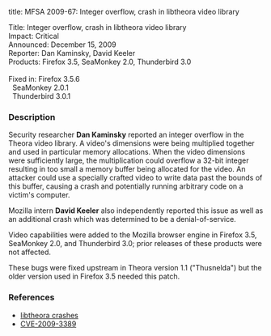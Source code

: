 title: MFSA 2009-67: Integer overflow, crash in libtheora video library

<p>
<span class="label">Title:</span>      Integer overflow, crash in libtheora video library<br/>
<span class="label">Impact:</span>     Critical<br/>
<span class="label">Announced:</span>  December 15, 2009<br/>
<span class="label">Reporter:</span>   Dan Kaminsky, David Keeler<br/>
<span class="label">Products:</span>   Firefox 3.5, SeaMonkey 2.0, Thunderbird 3.0<br/>
<br/>
<span class="label">Fixed in:</span>   Firefox 3.5.6<br/>
<span class="label">&#160;</span>      SeaMonkey 2.0.1<br/>
<span class="label">&#160;</span>      Thunderbird 3.0.1<br/>
</p>


<h3>Description</h3>

<p>Security researcher <strong>Dan Kaminsky</strong> reported an
integer overflow in the Theora video library.  A video's dimensions
were being multiplied together and used in particular memory
allocations.  When the video dimensions were sufficiently large, the
multiplication could overflow a 32-bit integer resulting in too small
a memory buffer being allocated for the video.  An attacker could use
a specially crafted video to write data past the bounds of this
buffer, causing a crash and potentially running arbitrary code on a
victim's computer.</p>

<p>Mozilla intern <strong>David Keeler</strong> also independently
reported this issue as well as an additional crash which was
determined to be a denial-of-service.</p>

<p class="note">Video capabilities were added to the Mozilla browser engine
in Firefox 3.5, SeaMonkey 2.0, and Thunderbird 3.0; prior releases of these
products were not affected.</p>

<p class="note">These bugs were fixed upstream in Theora version 1.1
("Thusnelda") but the older version used in Firefox 3.5 needed this
patch.</p>

<h3>References</h3>

<ul>
  <li><a href="https://bugzilla.mozilla.org/buglist.cgi?bug_id=515882,504613">libtheora crashes</a></li>
  <li><a class="ex-ref" href="http://cve.mitre.org/cgi-bin/cvename.cgi?name=CVE-2009-3389">CVE-2009-3389</a></li>
</ul>




